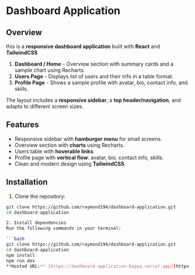 # Dashboard Application

## Overview

this is a **responsive dashboard application** built with **React** and **TailwindCSS**

1. **Dashboard / Home** - Overview section with summary cards and a sample chart using Recharts.
2. **Users Page** - Displays list of users and their info in a table format.
3. **Profile Page** - Shows a sample profile with avatar, bio, contact info, and skills.

The layout includes a **responsive sidebar**, a **top header/navigation**, and adapts to different screen sizes.

## Features

- Responsive sidebar with **hamburger menu** for small screens.
- Overview section with **charts** using Recharts.
- Users table with **hoverable links**.
- Profile page with **vertical flow**: avatar, bio, contact info, skills.
- Clean and modern design using **TailwindCSS**.

## Installation

1. Clone the repository:

```bash
git clone https://github.com/raymond194/dashboard-application.git
cd dashboard-application

2. Install dependencies
Run the following commands in your terminal:

```bash
git clone https://github.com/raymond194/dashboard-application.git
cd dashboard-application
npm install
npm run dev
**Hosted URL:** [https://dashboard-application-kappa.vercel.app](https://dashboard-application-kappa.vercel.app)
